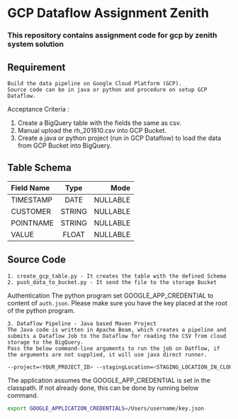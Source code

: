 # GCP Dataflow Assignment Zenith
### This repository contains assignment code for gcp by zenith system solution

## Requirement
```text 
Build the data pipeline on Google Cloud Platform (GCP). 
Source code can be in java or python and procedure on setup GCP Dataflow.
```
Acceptance Criteria :
1. Create a BigQuery table with the fields the same as csv.
2. Manual upload the rh_201810.csv into GCP Bucket.
3. Create a java or python project (run in GCP Dataflow) to load the data from GCP Bucket into BigQuery.


## Table Schema
| Field Name     | Type  | Mode     |
| :------------- | :----------: | -----------: |
| TIMESTAMP | DATE  | NULLABLE |
| CUSTOMER  | STRING | NULLABLE |
| POINTNAME | STRING  | NULLABLE |
| VALUE  | FLOAT  | NULLABLE |


## Source Code
```text
1. create_gcp_table.py - It creates the table with the defined Schema
2. push_data_to_bucket.py - It send the file to the storage Bucket
```

Authentication
The python program set GOOGLE_APP_CREDENTIAL to content of `auth.json`. Please make sure you have the key placed at the root of the python program.

```text
3. Dataflow Pipeline - Java based Maven Project
The Java code is written in Apache Beam, which creates a pipeline and submits a Dataflow Job to the Dataflow for reading the CSV from cloud storage to the BigQuery. 
Pass the below command-line arguments to run the job on Datflow, if the arguments are not supplied, it will use java direct runner.
```


```sh
--project=<YOUR_PROJECT_ID> --stagingLocation=<STAGING_LOCATION_IN_CLOUD_STORAGE> --runner=DataflowRunner
```

The application assumes the GOOGLE_APP_CREDENTIAL is set in the classpath. If not already done, this can be done by running below command.

```sh
export GOOGLE_APPLICATION_CREDENTIALS=/Users/username/key.json
```
